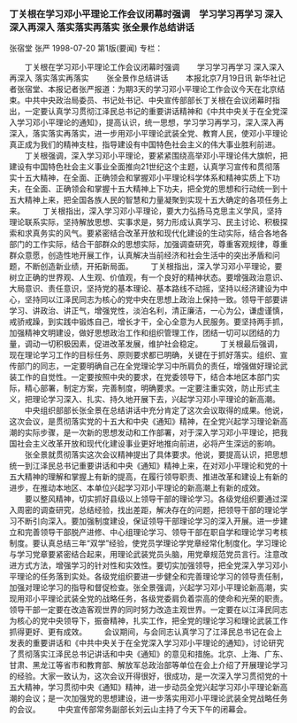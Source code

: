 ### 丁关根在学习邓小平理论工作会议闭幕时强调　学习学习再学习  深入深入再深入  落实落实再落实  张全景作总结讲话
张宿堂  张严
1998-07-20
第1版(要闻)
专栏：

　　丁关根在学习邓小平理论工作会议闭幕时强调
　　学习学习再学习  深入深入再深入  落实落实再落实
　　张全景作总结讲话
　　本报北京7月19日讯  新华社记者张宿堂、本报记者张严报道：为期3天的学习邓小平理论工作会议今天在北京结束。中共中央政治局委员、书记处书记、中央宣传部部长丁关根在会议闭幕时指出，一定要认真学习贯彻江泽民总书记的重要讲话精神和《中共中央关于在全党深入学习邓小平理论的通知》，提高认识，统一思想，学习学习再学习，深入深入再深入，落实落实再落实，进一步用邓小平理论武装全党、教育人民，使邓小平理论真正成为我们的精神支柱，指导建设有中国特色社会主义的伟大事业胜利前进。
　　丁关根强调，深入学习邓小平理论，要紧紧围绕高举邓小平理论伟大旗帜，把建设有中国特色社会主义事业全面推向21世纪这个主题，认真学习宣传和贯彻落实十五大精神，在全面、正确领会和掌握邓小平理论科学体系和精神实质上下功夫，在全面、正确领会和掌握十五大精神上下功夫，把全党的思想和行动统一到十五大精神上来，把全国各族人民的智慧和力量凝聚到实现十五大确定的各项任务上来。
　　丁关根指出，深入学习邓小平理论，要大力弘扬马克思主义学风，坚持理论联系实际，坚持解放思想、实事求是，努力形成认真学习、民主讨论、积极探索和求真务实的风气。要紧密结合改革开放和现代化建设的生动实际，结合各地各部门的工作实际，结合干部群众的思想实际，加强调查研究，尊重客观规律，尊重群众意愿，创造性地开展工作，认真解决当前经济和社会生活中的突出矛盾和问题，不断创造新业绩，开拓新局面。
　　丁关根指出，深入学习邓小平理论，要树立正确的世界观、人生观、价值观，有一个良好的精神状态。要增强政治意识、大局意识、责任意识，坚持党的基本理论、基本路线不动摇，坚持以经济建设为中心，坚持同以江泽民同志为核心的党中央在思想上政治上保持一致。领导干部要讲学习、讲政治、讲正气，增强党性，淡泊名利，清正廉洁，一心为公，谦虚谨慎，戒骄戒躁，到实践中锻炼自己，增长才干，全心全意为人民服务。要坚持两手抓，加强精神文明建设，做好思想政治工作和组织管理工作，团结一切可以团结的力量，调动一切积极因素，促进改革发展，维护社会稳定。
　　丁关根最后强调，现在理论学习工作的目标任务、原则要求都已明确，关键在于抓好落实。组织、宣传部门的同志，一定要明确自己在全党理论学习中所肩负的责任，增强做好理论武装工作的自觉性。一定要按照中央的要求，在党委领导下，结合本地区本部门实际，精心部署，制定方案，完善制度，明确要求。一定要注重实效，防止形式主义，把理论学习深入、扎实、持久地开展下去，兴起学习邓小平理论的新高潮。
　　中央组织部部长张全景在总结讲话中充分肯定了这次会议取得的成果。他说，这次会议，是贯彻落实党的十五大和中央《通知》精神，在全党兴起学习理论新高潮的实际步骤，是一次新的思想发动和工作部署，对于深入学习邓小平理论，把我国社会主义改革开放和现代化建设事业更好地推向前进，必将产生深远的影响。
　　张全景就贯彻落实这次会议精神提出了具体要求。他说，要提高认识，把思想统一到江泽民总书记重要讲话和中央《通知》精神上来，在对邓小平理论和党的十五大精神的理解和掌握上有新的提高，在履行领导职责、推进改革和建设上有新的进步，在推动本地区、本单位兴起学习邓小平理论的新高潮上有新的成效。
　　要以整风精神，切实抓好县级以上领导干部的理论学习。各级党组织要通过深入周密的调查研究，总结经验，找出差距，解决存在的问题，把领导干部的理论学习不断引向深入。要加强制度建设，保证领导干部理论学习的深入开展。进一步建立和完善领导干部脱产进修、中心组理论学习、领导干部在职自学和理论学习考核制度。要认真总结三年“双学”经验，使党员学理论学党章经常化制度化。学习理论与学习党章要紧密结合起来，用理论武装党员头脑，用党章规范党员言行。注意改进方式方法，增强学习的针对性和实效性。要切实加强领导，把全党深入学习邓小平理论的任务落到实处。各级党组织要进一步健全和完善理论学习的领导责任制，加强对理论学习的指导和督促检查。张全景强调，兴起学习邓小平理论新高潮，实现用邓小平理论武装全党的战略任务，各级党委肩负着崇高的使命和光荣的职责。领导干部一定要在改造客观世界的同时努力改造主观世界。一定要在以江泽民同志为核心的党中央领导下，振奋精神，扎实工作，把全党的理论学习和理论武装工作抓得更好、更有成效。
　　会议期间，与会同志认真学习了江泽民总书记在会上发表的重要讲话和《中共中央关于在全党深入学习邓小平理论的通知》，讨论研究了贯彻落实江泽民总书记讲话和中央《通知》的意见和措施。北京、上海、广东、甘肃、黑龙江等省市和教育部、解放军总政治部等单位在会上介绍了开展理论学习的经验。大家一致认为，这次会议开得很好，很成功，是一次深入学习贯彻党的十五大精神，学习贯彻中央《通知》精神，进一步动员全党兴起学习邓小平理论新高潮的会议；是一次加强党的思想建设，进一步落实用邓小平理论武装全党战略任务的会议。
　　中央宣传部常务副部长刘云山主持了今天下午的闭幕会。
